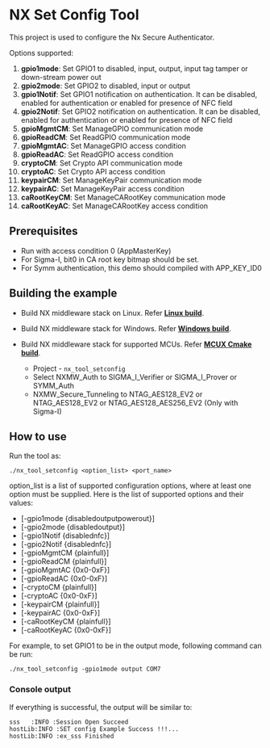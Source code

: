 # NX Set Config Tool

This project is used to configure the Nx Secure Authenticator.

Options supported:

1. **gpio1mode**: Set GPIO1 to disabled, input, output, input tag tamper or down-stream power out
2. **gpio2mode**: Set GPIO2 to disabled, input or output
3. **gpio1Notif**: Set GPIO1 notification on authentication. It can be disabled, enabled for authentication or enabled for presence of NFC field
4. **gpio2Notif**: Set GPIO2 notification on authentication. It can be disabled, enabled for authentication or enabled for presence of NFC field
5. **gpioMgmtCM**: Set ManageGPIO communication mode
6. **gpioReadCM**: Set ReadGPIO communication mode
7. **gpioMgmtAC**: Set ManageGPIO access condition
8. **gpioReadAC**: Set ReadGPIO access condition
9. **cryptoCM**: Set Crypto API communication mode
10. **cryptoAC**: Set Crypto API access condition
11. **keypairCM**: Set ManageKeyPair communication mode
12. **keypairAC**: Set ManageKeyPair access condition
13. **caRootKeyCM**: Set ManageCARootKey communication mode
14. **caRootKeyAC**: Set ManageCARootKey access condition

## Prerequisites

- Run with access condition 0 (AppMasterKey)
- For Sigma-I, bit0 in CA root key bitmap should be set.
- For Symm authentication, this demo should compiled with APP_KEY_ID0

## Building the example

- Build NX middleware stack on Linux. Refer [**Linux build**](../../../doc/linux/readme.md).

- Build NX middleware stack for Windows. Refer [**Windows build**](../../../doc/windows/readme.md).

- Build NX middleware stack for supported MCUs. Refer [**MCUX Cmake build**](../../../doc/mcu_cmake/readme.md).

    - Project - `nx_tool_setconfig`
    - Select NXMW_Auth to SIGMA_I_Verifier or SIGMA_I_Prover or SYMM_Auth
    - NXMW_Secure_Tunneling to NTAG_AES128_EV2 or NTAG_AES128_EV2 or NTAG_AES128_AES256_EV2 (Only with Sigma-I)

## How to use

Run the tool as:

```
./nx_tool_setconfig <option_list> <port_name>
```

option_list is a list of supported configuration options, where at least one option must be supplied. Here is the list of supported options and their values:

- \[-gpio1mode {disabledoutputpowerout}\]
- \[-gpio2mode {disabledoutput}\]
- \[-gpio1Notif {disablednfc}\]
- \[-gpio2Notif {disablednfc}\]
- \[-gpioMgmtCM {plainfull}\]
- \[-gpioReadCM {plainfull}\]
- \[-gpioMgmtAC {0x0-0xF}\]
- \[-gpioReadAC {0x0-0xF}\]
- \[-cryptoCM {plainfull}\]
- \[-cryptoAC {0x0-0xF}\]
- \[-keypairCM {plainfull}\]
- \[-keypairAC {0x0-0xF}\]
- \[-caRootKeyCM {plainfull}\]
- \[-caRootKeyAC {0x0-0xF}\]

For example, to set GPIO1 to be in the output mode, following command can be run:

```
./nx_tool_setconfig -gpio1mode output COM7
```

### Console output

If everything is successful, the output will be similar to:
```
sss   :INFO :Session Open Succeed
hostLib:INFO :SET config Example Success !!!...
hostLib:INFO :ex_sss Finished
```

